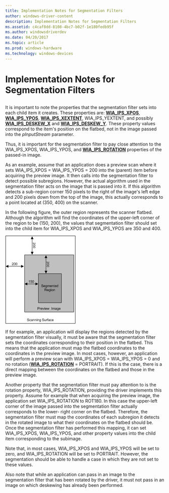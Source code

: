 ```yaml
---
title: Implementation Notes for Segmentation Filters
author: windows-driver-content
description: Implementation Notes for Segmentation Filters
ms.assetid: c4caf8dd-8108-4bc7-b02f-1e180fedb95f
ms.author: windowsdriverdev
ms.date: 04/20/2017
ms.topic: article
ms.prod: windows-hardware
ms.technology: windows-devices
---
```


# Implementation Notes for Segmentation Filters


## <a href="" id="ddk-implementation-notes-for-segmentation-filters-si"></a>


It is important to note the properties that the segmentation filter sets into each child item it creates. These properties are: [**WIA\_IPS\_XPOS**](https://msdn.microsoft.com/library/windows/hardware/ff552663), [**WIA\_IPS\_YPOS**](https://msdn.microsoft.com/library/windows/hardware/ff552671), [**WIA\_IPS\_XEXTENT**](https://msdn.microsoft.com/library/windows/hardware/ff552661), WIA\_IPS\_YEXTENT, and possibly [**WIA\_IPS\_DESKEW\_X**](https://msdn.microsoft.com/library/windows/hardware/ff552581) and [**WIA\_IPS\_DESKEW\_Y**](https://msdn.microsoft.com/library/windows/hardware/ff552587). These property values correspond to the item's position on the flatbed, not in the image passed into the *pInputStream* parameter.

Thus, it is important for the segmentation filter to pay close attention to the WIA\_IPS\_XPOS, WIA\_IPS\_YPOS, and [**WIA\_IPS\_ROTATION**](https://msdn.microsoft.com/library/windows/hardware/ff552648) properties of the passed-in image.

As an example, assume that an application does a preview scan where it sets WIA\_IPS\_XPOS = WIA\_IPS\_YPOS = 200 into the (parent) item before acquiring the preview image. It then calls into the segmentation filter to detect possible subregions. However, the actual algorithm used in the segmentation filter acts on the image that is passed into it. If this algorithm detects a sub-region corner 150 pixels to the right of the image's left edge and 200 pixels down from the top of the image, this actually corresponds to a point located at (350, 400) on the scanner.

In the following figure, the outer region represents the scanner flatbed. Although the algorithm will find the coordinates of the upper-left corner of the region to be (150, 200), the values that segmentation filter should set into the child item for WIA\_IPS\_XPOS and WIA\_IPS\_YPOS are 350 and 400.

![diagram illustrating a segmentation filter applied to a portion of a platen](images/art-segmentation3.png)

If for example, an application will display the regions detected by the segmentation filter visually, it must be aware that the segmentation filter sets the coordinates corresponding to their position in the flatbed. This means that the application must map the flatbed coordinates to the coordinates in the preview image. In most cases, however, an application will perform a preview scan with WIA\_IPS\_XPOS = WIA\_IPS\_YPOS = 0 and no rotation ([**WIA\_IPS\_ROTATION**](https://msdn.microsoft.com/library/windows/hardware/ff552648) = PORTRAIT). If this is the case, there is a direct mapping between the coordinates on the flatbed and those in the preview image.

Another property that the segmentation filter must pay attention to is the rotation property, WIA\_IPS\_ROTATION, providing the driver implements this property. Assume for example that when acquiring the preview image, the application set WIA\_IPS\_ROTATION to ROT180. In this case the upper-left corner of the image passed into the segmentation filter actually corresponds to the lower- right corner on the flatbed. Therefore, the segmentation filter must map the coordinates of each subregion it detects in the rotated image to what their coordinates on the flatbed should be. Once the segmentation filter has performed this mapping, it can set WIA\_IPS\_XPOS, WIA\_IPS\_YPOS, and other property values into the child item corresponding to the subimage.

Note that, in most cases, WIA\_IPS\_XPOS and WIA\_IPS\_YPOS will be set to zero, and WIA\_IPS\_ROTATION will be set to PORTRAIT. However, the segmentation should be able to handle a case in which they are not set to these values.

Also note that while an application can pass in an image to the segmentation filter that has been rotated by the driver, it must not pass in an image on which deskewing has already been performed.

 

 




